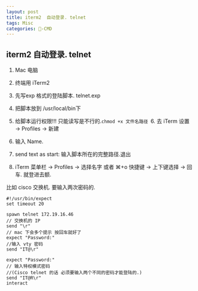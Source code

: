 ```yaml
---
layout: post
title: iterm2  自动登录. telnet  
tags: Misc
categories: -CMD
---
```


## iterm2  自动登录. telnet
1. Mac 电脑
2. 终端用 iTerm2 
3. 先写exp 格式的登陆脚本.   telnet.exp
4. 把脚本放到 /usr/local/bin下
5. 给脚本运行权限!!! 只能读写是不行的.`chmod +x 文件名路径
	`6. 去 iTerm 设置 → Profiles → 新建 
7. 输入 Name. 
8. send text as start:  输入脚本所在的完整路径.退出 

9. iTerm 菜单栏 → Profiles → 选择名字 
或者 ⌘+o 快捷键 → 上下键选择 → 回车. 就登进去额.


比如 cisco 交换机.   要输入两次密码的.


	#!/usr/bin/expect
	set timeout 20
	
	spawn telnet 172.19.16.46
	// 交换机的 IP
	send "\r"
	// mac 下会多个提示 按回车就好了
	expect "Password:"
	//输入 vty 密码
	send "IT@\r"
	
	expect "Password:"
	// 输入特权模式密码
	//(Cisco telnet 的话 必须要输入两个不同的密码才能登陆的.)
	send "IT@R\r"
	interact

